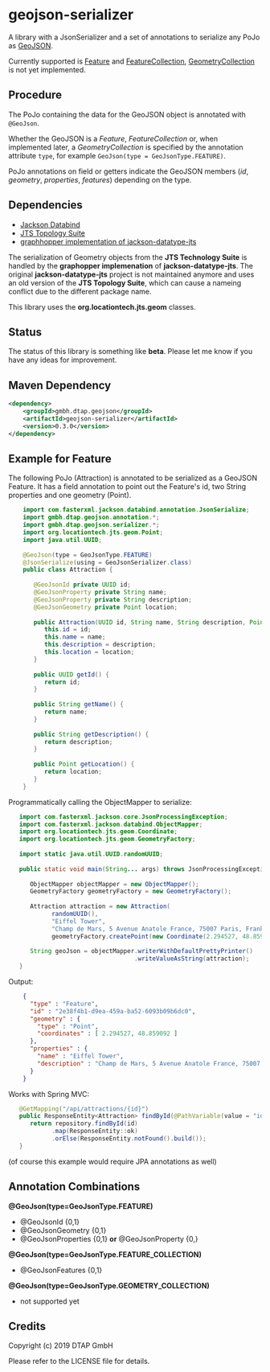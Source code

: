 # geojson-serializer

A library with a JsonSerializer and a set of annotations to serialize any PoJo as [GeoJSON](https://tools.ietf.org/html/rfc7946).

Currently supported is [Feature](https://tools.ietf.org/html/rfc7946#section-3.2) and [FeatureCollection](https://tools.ietf.org/html/rfc7946#section-3.3), 
[GeometryCollection](https://tools.ietf.org/html/rfc7946#section-3.1.8) is not yet implemented.

## Procedure

The PoJo containing the data for the GeoJSON object is annotated with `@GeoJson`.

Whether the GeoJSON is a _Feature_, _FeatureCollection_ or, when implemented later, a _GeometryCollection_ is specified by the annotation attribute `type`,
for example `GeoJson(type = GeoJsonType.FEATURE)`.

PoJo annotations on field or getters indicate the GeoJSON members (_id_, _geometry_, _properties_, _features_) depending on the type.

## Dependencies

 - [Jackson Databind](https://github.com/FasterXML/jackson-databind)
 - [JTS Topology Suite](https://github.com/locationtech/jts)
 - [graphhopper implementation of jackson-datatype-jts](https://github.com/graphhopper/jackson-datatype-jts)

The serialization of Geometry objects from the **JTS Technology Suite** is handled by the **graphopper implemenation**
of **jackson-datatype-jts**. The original **jackson-datatype-jts** project is not maintained anymore and uses an old
version of the **JTS Topology Suite**, which can cause a nameing conflict due to the different package name.

This library uses the **org.locationtech.jts.geom** classes.

## Status

The status of this library is something like **beta**. Please let me know if you have any ideas for improvement.

## Maven Dependency

```xml
<dependency>
    <groupId>gmbh.dtap.geojson</groupId>
    <artifactId>geojson-serializer</artifactId>
    <version>0.3.0</version>
</dependency>
```

## Example for Feature

The following PoJo (Attraction) is annotated to be serialized as a GeoJSON Feature.
It has a field annotation to point out the Feature's id, two String properties and one geometry (Point).

```java
    import com.fasterxml.jackson.databind.annotation.JsonSerialize;
    import gmbh.dtap.geojson.annotation.*;
    import gmbh.dtap.geojson.serializer.*;
    import org.locationtech.jts.geom.Point;
    import java.util.UUID;
    
    @GeoJson(type = GeoJsonType.FEATURE)
    @JsonSerialize(using = GeoJsonSerializer.class)
    public class Attraction {
    
       @GeoJsonId private UUID id;
       @GeoJsonProperty private String name;
       @GeoJsonProperty private String description;
       @GeoJsonGeometry private Point location;
    
       public Attraction(UUID id, String name, String description, Point location) {
          this.id = id;
          this.name = name;
          this.description = description;
          this.location = location;
       }
    
       public UUID getId() {
          return id;
       }
    
       public String getName() {
          return name;
       }
    
       public String getDescription() {
          return description;
       }
    
       public Point getLocation() {
          return location;
       }
    }
```

Programmatically calling the ObjectMapper to serialize:
  
```java
   import com.fasterxml.jackson.core.JsonProcessingException;
   import com.fasterxml.jackson.databind.ObjectMapper;
   import org.locationtech.jts.geom.Coordinate;
   import org.locationtech.jts.geom.GeometryFactory;
   
   import static java.util.UUID.randomUUID;
    
   public static void main(String... args) throws JsonProcessingException {
      
      ObjectMapper objectMapper = new ObjectMapper();
      GeometryFactory geometryFactory = new GeometryFactory();
            
      Attraction attraction = new Attraction(
            randomUUID(),
            "Eiffel Tower",
            "Champ de Mars, 5 Avenue Anatole France, 75007 Paris, Frankreichh",
            geometryFactory.createPoint(new Coordinate(2.294527, 48.859092)));
      
      String geoJson = objectMapper.writerWithDefaultPrettyPrinter()
                                   .writeValueAsString(attraction);
   }

```

Output:

```json
    {
      "type" : "Feature",
      "id" : "2e38f4b1-d9ea-459a-ba52-6093b09b6dc0",
      "geometry" : {
        "type" : "Point",
        "coordinates" : [ 2.294527, 48.859092 ]
      },
      "properties" : {
        "name" : "Eiffel Tower",
        "description" : "Champ de Mars, 5 Avenue Anatole France, 75007 Paris, Frankreichh"
      }
    }
```

Works with Spring MVC:

```java
   @GetMapping("/api/attractions/{id}")
   public ResponseEntity<Attraction> findById(@PathVariable(value = "id") UUID id) {
      return repository.findById(id)
            .map(ResponseEntity::ok)
            .orElse(ResponseEntity.notFound().build());
   }
```
(of course this example would require JPA annotations as well)

## Annotation Combinations

**@GeoJson(type=GeoJsonType.FEATURE)**
 - @GeoJsonId {0,1}
 - @GeoJsonGeometry {0,1}
 - @GeoJsonProperties {0,1} **or** @GeoJsonProperty {0,}

**@GeoJson(type=GeoJsonType.FEATURE_COLLECTION)**
 - @GeoJsonFeatures {0,1}

**@GeoJson(type=GeoJsonType.GEOMETRY_COLLECTION)**
 - not supported yet

## Credits

Copyright (c) 2019 DTAP GmbH

Please refer to the LICENSE file for details.
